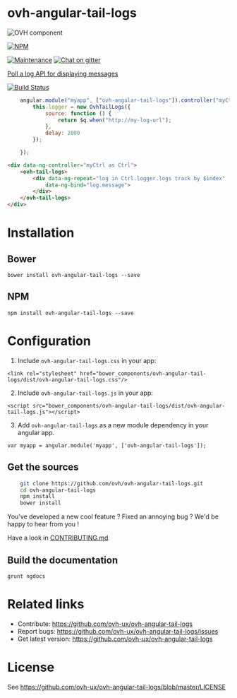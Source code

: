 # ovh-angular-tail-logs

![OVH component](https://user-images.githubusercontent.com/3379410/27423240-3f944bc4-5731-11e7-87bb-3ff603aff8a7.png)

[![NPM](https://nodei.co/npm/ovh-angular-tail-logs.png?downloads=true&downloadRank=true&stars=true)](https://nodei.co/npm/ovh-angular-tail-logs/)

[![Maintenance](https://img.shields.io/maintenance/yes/2018.svg)]() [![Chat on gitter](https://img.shields.io/gitter/room/ovh/ux.svg)](https://gitter.im/ovh/ux)

[Poll a log API for displaying messages](https://github.com/ovh-ux/ovh-angular-tail-logs)


[![Build Status](https://travis-ci.org/ovh/ovh-angular-tail-logs.svg)](https://travis-ci.org/ovh/ovh-angular-tail-logs)

```javascript
    angular.module("myapp", ["ovh-angular-tail-logs"]).controller("myCtrl", function ($q, OvhTailLogs) {
        this.logger = new OvhTailLogs({
            source: function () {
                return $q.when("http://my-log-url");
            },
            delay: 2000
        });

    });
```

```html
<div data-ng-controller="myCtrl as Ctrl">
    <ovh-tail-logs>
        <div data-ng-repeat="log in Ctrl.logger.logs track by $index"
            data-ng-bind="log.message">
        </div>
    </ovh-tail-logs>
</div>
```

# Installation

## Bower

    bower install ovh-angular-tail-logs --save

## NPM

    npm install ovh-angular-tail-logs --save


# Configuration

1. Include `ovh-angular-tail-logs.css` in your app:

  `<link rel="stylesheet" href="bower_components/ovh-angular-tail-logs/dist/ovh-angular-tail-logs.css"/>`

2. Include `ovh-angular-tail-logs.js` in your app:

  `<script src="bower_components/ovh-angular-tail-logs/dist/ovh-angular-tail-logs.js"></script>`

3. Add `ovh-angular-tail-logs` as a new module dependency in your angular app.

  `var myapp = angular.module('myapp', ['ovh-angular-tail-logs']);`

## Get the sources

```bash
    git clone https://github.com/ovh/ovh-angular-tail-logs.git
    cd ovh-angular-tail-logs
    npm install
    bower install
```

You've developed a new cool feature ? Fixed an annoying bug ? We'd be happy
to hear from you !

Have a look in [CONTRIBUTING.md](https://github.com/ovh-ux/ovh-angular-tail-logs/blob/master/CONTRIBUTING.md)

## Build the documentation
```
grunt ngdocs
```

# Related links

 * Contribute: https://github.com/ovh-ux/ovh-angular-tail-logs
 * Report bugs: https://github.com/ovh-ux/ovh-angular-tail-logs/issues
 * Get latest version: https://github.com/ovh-ux/ovh-angular-tail-logs

# License

See https://github.com/ovh-ux/ovh-angular-tail-logs/blob/master/LICENSE
